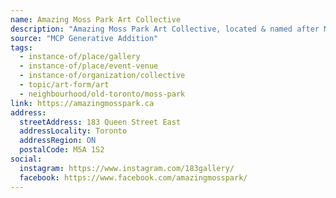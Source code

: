```yaml
---
name: Amazing Moss Park Art Collective
description: "Amazing Moss Park Art Collective, located & named after Moss Park in the most diverse socioeconomic area in Toronto. Our mission is to reinstate the Moss Park neighbourhood as a hub of artistic activity. Cultural Vision- to allow accessibility to all levels of artists."
source: "MCP Generative Addition"
tags:
  - instance-of/place/gallery
  - instance-of/place/event-venue
  - instance-of/organization/collective
  - topic/art-form/art
  - neighbourhood/old-toronto/moss-park
link: https://amazingmosspark.ca
address:
  streetAddress: 183 Queen Street East
  addressLocality: Toronto
  addressRegion: ON
  postalCode: M5A 1S2
social:
  instagram: https://www.instagram.com/183gallery/
  facebook: https://www.facebook.com/amazingmosspark/
---
```

